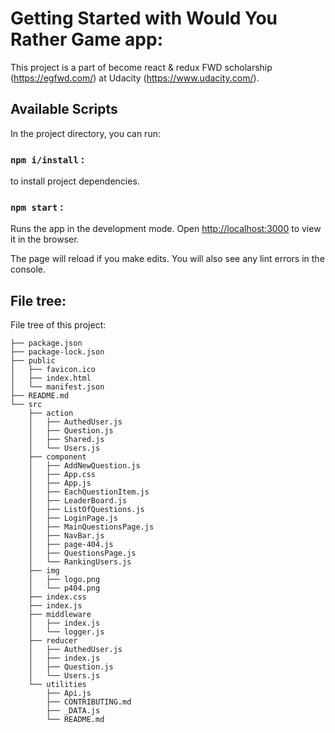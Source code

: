 # Getting Started with Would You Rather Game app:

This project is a part of become react & redux FWD scholarship (https://egfwd.com/) at Udacity (https://www.udacity.com/).



## Available Scripts

In the project directory, you can run:

### `npm i/install` :

to install project dependencies.

### `npm start` :

Runs the app in the development mode.
Open [http://localhost:3000](http://localhost:3000) to view it in the browser.

The page will reload if you make edits.
You will also see any lint errors in the console.


## File tree:

File tree of this project: 
```
├── package.json
├── package-lock.json
├── public
│   ├── favicon.ico
│   ├── index.html
│   └── manifest.json
├── README.md
└── src
    ├── action
    │   ├── AuthedUser.js
    │   ├── Question.js
    │   ├── Shared.js
    │   └── Users.js
    ├── component
    │   ├── AddNewQuestion.js
    │   ├── App.css
    │   ├── App.js
    │   ├── EachQuestionItem.js
    │   ├── LeaderBoard.js
    │   ├── ListOfQuestions.js
    │   ├── LoginPage.js
    │   ├── MainQuestionsPage.js
    │   ├── NavBar.js
    │   ├── page-404.js
    │   ├── QuestionsPage.js
    │   └── RankingUsers.js
    ├── img
    │   ├── logo.png
    │   └── p404.png
    ├── index.css
    ├── index.js
    ├── middleware
    │   ├── index.js
    │   └── logger.js
    ├── reducer
    │   ├── AuthedUser.js
    │   ├── index.js
    │   ├── Question.js
    │   └── Users.js
    └── utilities
        ├── Api.js
        ├── CONTRIBUTING.md
        ├── _DATA.js
        └── README.md
 ```
